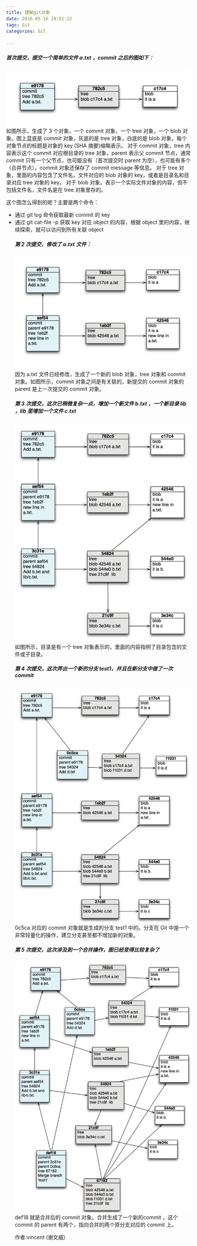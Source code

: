 ```yaml
---
title: 理解git对象
date: 2016-05-16 18:51:22
tags: Git
categories: Git

---
```

##### 首次提交，提交一个简单的文件 a.txt ，commit 之后的图如下：
 ![](/images/git/git-object-0.png)
 如图所示，生成了 3 个对象，一个 commit 对象，一个 tree 对象，一个 blob 对象。图上蓝底是 commit 对象，灰底的是 tree 对象，白底的是 blob 对象，每个对象节点的标题是对象的 key (SHA 摘要)缩略表示。
 对于 commit 对象，tree 内容表示这个 commit 对应根目录的 tree 对象，parent 表示父 commit 节点，通常commit 只有一个父节点，也可能没有（首次提交时 parent 为空），也可能有多个（合并节点），commit 对象还保存了 commit message 等信息。
 对于 tree 对象，里面的内容包含了文件名，文件对应的 blob 对象的 key，或者是目录名和目录对应 tree 对象的 key。
 对于 blob 对象，表示一个实际文件对象的内容，但不包括文件名，文件名是在 tree 对象里存的。

 这个图怎么得到的呢？主要是两个命令：
 - 通过 git log 命令获取最新 commit 的 key
 - 通过 git cat-file -p <object key> 获取 key 对应 object 的内容，根据 object 里的内容，继续探索，就可以访问到所有关联 object

##### 第 2 次提交，修改了 a.txt 文件：
![](/images/git/git-object-1.png)
因为 a.txt 文件已经修改，生成了一个新的 blob 对象，tree 对象和 commit 对象。如图所示，commit 对象之间是有关联的，新提交的 commit 对象的 parent 是上一次提交的 commit 对象。

##### 第 3 次提交，这次已稍微复杂一点，增加一个新文件 b.txt ，一个新目录 lib ，lib 里增加一个文件 c.txt
![](/images/git/git-object-2.png)
如图所示，目录是有一个 tree 对象表示的，里面的内容指明了目录包含的文件或子目录。

##### 第 4 次提交，这次弄出一个新的分支 test1，并且在新分支中做了一次 commit
![](/images/git/git-object-3.png)
0c5ca 对应的 commit 对象就是生成的分支 test1 中的。分支在 Git 中是一个非常轻量化的操作，建立分支甚至都不增加新的对象。

##### 第 5 次提交，这次涉及到一个合并操作，图已经变得比较复杂了
![](/images/git/git-object-4.png)
def18 就是合并后的 commit 对象。合并生成了一个新的commit ，这个 commit 的 parent 有两个，指向合并的两个原分支对应的 commit 上。

作者:vincent (谢文威)

